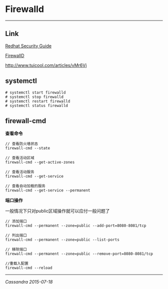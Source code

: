 Firewalld 
==========
------------------------------
## Link

[Redhat Security Guide](https://access.redhat.com/documentation/en-US/Red_Hat_Enterprise_Linux/7/html/Security_Guide/sec-Using_Firewalls.html#sec-Introduction_to_firewalld)

[FirewallD](https://fedoraproject.org/wiki/FirewallD/zh-cn)

http://www.tuicool.com/articles/vMr6Vj

## systemctl

	# systemctl start firewalld
	# systemctl stop firewalld
	# systemctl restart firewalld
	# systemctl status firewalld
	
## firewall-cmd	

**查看命令**

	// 查看防火墙状态
	firewall-cmd --state

	// 查看活动区域
	firewall-cmd --get-active-zones

	// 查看活动服务
	firewall-cmd --get-service

	// 查看自动加载的服务
	firewall-cmd --get-service --permanent
**端口操作**
	
一般情况下只对public区域操作就可以应付一般问题了
	
	// 添加端口
	firewall-cmd --permanent --zone=public --add-port=8080-8081/tcp
 
    // 列出端口
	firewall-cmd --permanent --zone=public --list-ports 
	
    // 移除端口
	firewall-cmd --permanent --zone=public --remove-port=8080-8081/tcp
	
	//重载入配置
	firewall-cmd --reload
	
----------------------------
*Cassandra 2015-07-18*	
